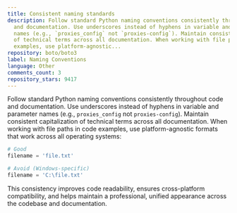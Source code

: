 ```yaml
---
title: Consistent naming standards
description: Follow standard Python naming conventions consistently throughout code
  and documentation. Use underscores instead of hyphens in variable and parameter
  names (e.g., `proxies_config` not `proxies-config`). Maintain consistent capitalization
  of technical terms across all documentation. When working with file paths in code
  examples, use platform-agnostic...
repository: boto/boto3
label: Naming Conventions
language: Other
comments_count: 3
repository_stars: 9417
---
```


Follow standard Python naming conventions consistently throughout code and documentation. Use underscores instead of hyphens in variable and parameter names (e.g., `proxies_config` not `proxies-config`). Maintain consistent capitalization of technical terms across all documentation. When working with file paths in code examples, use platform-agnostic formats that work across all operating systems:

```python
# Good
filename = 'file.txt'

# Avoid (Windows-specific)
filename = 'C:\file.txt'
```

This consistency improves code readability, ensures cross-platform compatibility, and helps maintain a professional, unified appearance across the codebase and documentation.